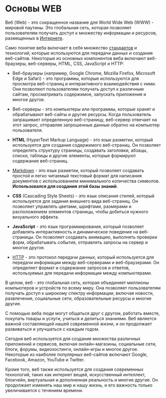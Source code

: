 # Основы WEB

Веб (Web) - это сокращенное название для World Wide Web (WWW) - мировой паутины. Это глобальная сеть, которая позволяет пользователям получать доступ к множеству информации и ресурсов, размещенных в [Интернете](./internet.md).

Само понятие веба включает в себя множество [стандартов](./standards/README.md) и технологий, которые используются для передачи данных и создания веб-сайтов. Некоторые из основных компонентов веба включают веб-браузеры, веб-серверы, HTML, CSS, JavaScript и HTTP:

* Веб-браузеры (например, Google Chrome, Mozilla Firefox, Microsoft Edge и Safari) - это программы, которые используются для просмотра веб-страниц и интерактивного взаимодействия с ними. Они позволяют пользователям получать доступ к различным сайтам, просматривать содержимое, запускать приложения и многое другое.

* Веб-серверы - это компьютеры или программы, которые хранят и обрабатывают веб-сайты и другие ресурсы. Когда пользователь запрашивает определенную веб-страницу, веб-сервер отвечает на этот запрос, отправляя запрошенные данные обратно на компьютер пользователя.

* **HTML** (HyperText Markup Language) - это язык разметки, который используется для создания содержимого веб-страниц. Он позволяет определять структуру страницы, создавать заголовки, абзацы, списки, таблицы и другие элементы, которые формируют содержание веб-страниц.

* [Markdown](./standards/languages/markup%20language/markdown.md) - это язык разметки, который позволяет создавать простой и легко читаемый текстовый формат для написания документов с использованием минимального количества символов. **Использовался для создания этой базы знаний**.

* **CSS** (Cascading Style Sheets) - это язык описания стилей, который используется для задания внешнего вида веб-страниц. Он позволяет управлять цветами, шрифтами, размерами и расположением элементов страницы, чтобы добиться нужного визуального эффекта.

* **JavaScript** - это язык программирования, который позволяет добавлять интерактивность и динамическое поведение на веб-страницы. Он позволяет создавать анимацию, выполнять проверки форм, обрабатывать события, отправлять запросы на сервер и многое другое.

* [HTTP](./standards/protocols/HTTP/README.md) - это протокол передачи данных, который используется для передачи информации между веб-серверами и веб-браузерами. Он определяет формат и содержание запросов и ответов, используемых для передачи информации между компьютерами.

В целом, веб - это глобальная сеть, которая объединяет миллионы компьютеров и устройств по всему миру. Она позволяет пользователям получать доступ к широкому спектру информации, включая новости, развлечения, социальные сети, образовательные ресурсы и многие другие.

С помощью веба люди могут общаться друг с другом, работать вместе, покупать товары и услуги, учиться и делиться знаниями. Веб является важной составляющей нашей современной жизни, и он продолжает развиваться и улучшаться с каждым годом.

Сегодня веб используется для создания множества различных приложений и сервисов, включая онлайн-магазины, социальные сети, блоги, форумы, видеохостинги, онлайн-игры и многое другое. Некоторые из наиболее популярных веб-сайтов включают Google, Facebook, Amazon, YouTube и Twitter.

Кроме того, веб также используется для создания современных технологий, таких как интернет вещей, искусственный интеллект, блокчейн, виртуальная и дополненная реальность и многие другие. Он продолжает изменять наш мир и нашу жизнь, и его важность только увеличивается с течением времени.
